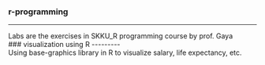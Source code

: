 ### r-programming
---------
<div>
Labs are the exercises in SKKU_R programming course by prof. Gaya
</div>
### visualization using R
---------
<div> 
Using base-graphics library in R to visualize salary, life expectancy, etc. 
</div>
